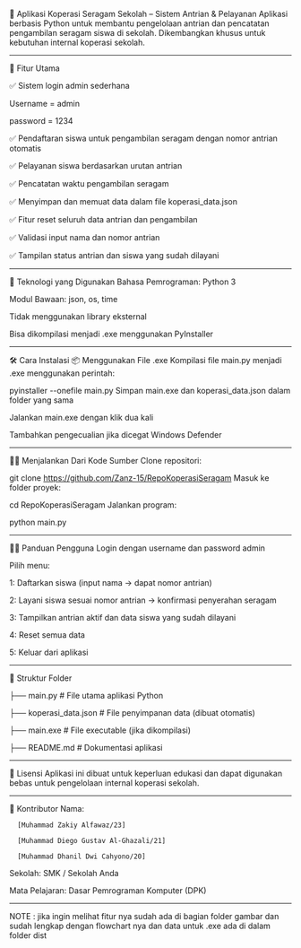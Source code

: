💼 Aplikasi Koperasi Seragam Sekolah – Sistem Antrian & Pelayanan
Aplikasi berbasis Python untuk membantu pengelolaan antrian dan pencatatan pengambilan seragam siswa di sekolah. Dikembangkan khusus untuk kebutuhan internal koperasi sekolah.

---------------------------------------------------------------------------------------------------------------------------------------------------------------------------------------------------

📌 Fitur Utama

✅ Sistem login admin sederhana

  Username = admin

  password = 1234

✅ Pendaftaran siswa untuk pengambilan seragam dengan nomor antrian otomatis

✅ Pelayanan siswa berdasarkan urutan antrian

✅ Pencatatan waktu pengambilan seragam

✅ Menyimpan dan memuat data dalam file koperasi_data.json

✅ Fitur reset seluruh data antrian dan pengambilan

✅ Validasi input nama dan nomor antrian

✅ Tampilan status antrian dan siswa yang sudah dilayani

---------------------------------------------------------------------------------------------------------------------------------------------------------------------------------------------------

🧰 Teknologi yang Digunakan
Bahasa Pemrograman: Python 3

Modul Bawaan: json, os, time

Tidak menggunakan library eksternal

Bisa dikompilasi menjadi .exe menggunakan PyInstaller

---------------------------------------------------------------------------------------------------------------------------------------------------------------------------------------------------

🛠️ Cara Instalasi
📦 Menggunakan File .exe
Kompilasi file main.py menjadi .exe menggunakan perintah:

pyinstaller --onefile main.py
Simpan main.exe dan koperasi_data.json dalam folder yang sama

Jalankan main.exe dengan klik dua kali

Tambahkan pengecualian jika dicegat Windows Defender

---------------------------------------------------------------------------------------------------------------------------------------------------------------------------------------------------

🧑‍💻 Menjalankan Dari Kode Sumber
Clone repositori:

git clone https://github.com/Zanz-15/RepoKoperasiSeragam
Masuk ke folder proyek:

cd RepoKoperasiSeragam
Jalankan program:

python main.py

---------------------------------------------------------------------------------------------------------------------------------------------------------------------------------------------------

👨‍🏫 Panduan Pengguna
Login dengan username dan password admin

Pilih menu:

1: Daftarkan siswa (input nama → dapat nomor antrian)

2: Layani siswa sesuai nomor antrian → konfirmasi penyerahan seragam

3: Tampilkan antrian aktif dan data siswa yang sudah dilayani

4: Reset semua data

5: Keluar dari aplikasi

---------------------------------------------------------------------------------------------------------------------------------------------------------------------------------------------------

📁 Struktur Folder

├── main.py              # File utama aplikasi Python

├── koperasi_data.json   # File penyimpanan data (dibuat otomatis)

├── main.exe             # File executable (jika dikompilasi)

├── README.md            # Dokumentasi aplikasi


-------------------------------------------------------------------------------------------------------------------------------------------------------------------------------------------------

📝 Lisensi
Aplikasi ini dibuat untuk keperluan edukasi dan dapat digunakan bebas untuk pengelolaan internal koperasi sekolah.

---------------------------------------------------------------------------------------------------------------------------------------------------------------------------------------------------

🙌 Kontributor
Nama:

      [Muhammad Zakiy Alfawaz/23]
      
      [Muhammad Diego Gustav Al-Ghazali/21]
      
      [Muhammad Dhanil Dwi Cahyono/20]
Sekolah: SMK / Sekolah Anda

Mata Pelajaran: Dasar Pemrograman Komputer (DPK)

--------------------------------------------------------------------------------------------------------------------------------------------------------------------------------------------------

NOTE : jika ingin melihat fitur nya sudah ada di bagian folder gambar dan sudah lengkap dengan flowchart nya dan data untuk .exe ada di dalam folder dist


